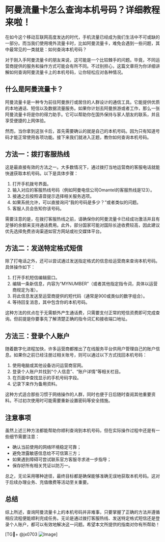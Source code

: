 # 阿曼流量卡怎么查询本机号码？详细教程来啦！

在如今这个移动互联网高度发达的时代，手机流量已经成为我们生活中不可或缺的一部分。而当我们使用境外流量卡时，比如阿曼流量卡，难免会遇到一些问题，其中最常见的一类就是：如何查询本机号码？

对于刚入手阿曼流量卡的朋友来说，这可能是一个比较棘手的问题。毕竟，不同运营商提供的服务和操作方式可能会有所不同。不过别担心，这篇文章将为你详细讲解如何查询阿曼流量卡上的本机号码，让你轻松应对各种情况。

## 什么是阿曼流量卡？

阿曼流量卡是一种专为前往阿曼旅行或居住的人群设计的通信工具。它能提供优质的本地通话、短信以及数据流量服务。如果你计划去阿曼旅游或者工作，那么一张阿曼流量卡将是你的得力助手。它可以帮助你在国外保持与家人朋友的联系，并且享受便捷的上网体验。

然而，当你拿到这张卡后，首先需要确认的就是自己的本机号码。因为只有知道号码才能正常使用各项功能。接下来我们就进入正题，教你如何查询本机号码。

## 方法一：拨打客服热线

这是最直接有效的方法之一。大多数情况下，通过拨打当地运营商的客服电话就能快速获取本机号码。以下是具体步骤：

1. 打开手机拨号界面。
2. 输入对应的客服热线号码（例如阿曼电信公司Omantel的客服热线是123）。
3. 接通之后按照语音提示选择相关服务选项。
4. 如果系统允许，可以直接询问“我的号码是多少？”或者类似的问题。
5. 客服人员会告知你该号码。

需要注意的是，在拨打客服热线之前，请确保你的阿曼流量卡已经成功激活并且有足够的余额来支持通话费用。此外，部分国家可能对国际长途收费较高，因此建议优先选择免费咨询渠道如官方网站或社交媒体平台。

## 方法二：发送特定格式短信

除了打电话之外，还可以尝试通过发送指定格式的信息给运营商来查询本机号码。具体操作如下：

1. 打开手机短信编辑窗口。
2. 编辑一条新信息，内容为“MYNUMBER”（或者其他指定指令词，具体以运营商规定为准）。
3. 将此信息发送至运营商提供的短代码（通常是900或类似的数字组合）。
4. 等待回复消息，其中包含你的本机号码。

这种方法的优点在于无需额外产生通话费，只需要支付正常的短信资费即可完成查询。但前提是你要事先了解清楚正确的指令词汇和接收端口地址。

## 方法三：登录个人账户

随着数字化进程加快，许多运营商都推出了在线服务平台供用户管理自己的账户信息。如果你之前已经注册过相关账号，则可以通过以下方式找回本机号码：

1. 使用电脑或其他设备访问运营商官网。
2. 登录个人账户并找到“个人信息”、“账户详情”等相关栏目。
3. 在页面中查找显示的手机号码字段。
4. 记录下来作为备用资料。

这种方式适合那些习惯于网络操作的人群，同时也便于日后随时查阅其他重要资料。不过初次使用时可能需要重新设置密码等安全措施。

## 注意事项

虽然上述三种方法都能帮助你顺利查询到本机号码，但在实际操作过程中还是有一些细节需要注意：

- 确认当前使用的网络环境稳定可靠；
- 避免泄露敏感信息给不可信第三方；
- 如果遇到障碍可尝试联系官方客服寻求进一步指导；
- 保存好所有相关凭证以防万一。

总之，无论采用哪种途径，最终目标都是确保能够准确无误地获取本机号码。这对于后续办理业务、充值缴费等活动至关重要。

## 总结

综上所述，查询阿曼流量卡上的本机号码并非难事，只要掌握了正确的方法并遵循相应流程便能顺利完成任务。无论是通过拨打客服热线、发送特定格式短信还是登录个人账户，都可以有效地解决这一问题。希望本文所提供的指南对你有所帮助！

[TG💪+ @jx0703 ![Image](https://github.com/user-attachments/assets/dbca1d08-cadb-493c-b0ec-ad6f7a83f270)]